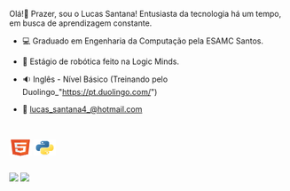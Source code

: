 Olá!👋
Prazer, sou o Lucas Santana! 
Entusiasta da tecnologia há um tempo, em busca de aprendizagem constante.  

- 💻 Graduado em Engenharia da Computação pela ESAMC Santos.
- 🤖 Estágio de robótica feito na Logic Minds.
- 🔉 Inglês - Nível Básico (Treinando pelo Duolingo_"https://pt.duolingo.com/")
- 📧 lucas_santana4_@hotmail.com

  ## 

<div style="display: inline_block"><br>
  <img align="center" alt="Lucas-HTML" height="30" width="40" src="https://raw.githubusercontent.com/devicons/devicon/master/icons/html5/html5-original.svg">
  <img align="center" alt="Lucas-Python" height="30" width="40" src="https://raw.githubusercontent.com/devicons/devicon/master/icons/python/python-original.svg">
  </div>
  
  ##
 
<div> 
  <a href="https://www.instagram.com/lucas_s_s.luffy/" target="_blank"><img src="https://img.shields.io/badge/-Instagram-%23E4405F?style=for-the-badge&logo=instagram&logoColor=white" target="_blank"></a>	
  <a href="https://www.linkedin.com/in/lucas-santana-souzaaa/" target="_blank"><img src="https://img.shields.io/badge/-LinkedIn-%230077B5?style=for-the-badge&logo=linkedin&logoColor=white" target="_blank"></a> 
  
</div>
